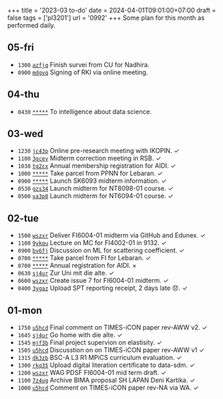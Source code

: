+++
title = '2023-03 to-do'
date = 2024-04-01T09:01:00+07:00
draft = false
tags = ['pl3201']
url = '0992'
+++
Some plan for this month as performed daily.
<!--more-->


## 05-fri
+ `1300` [`azfjq`](https://osf.io/azfjq) Finish survei from CU for Nadhira.
+ `0900` [`mdgvq`](https://osf.io/mdgvq) Signing of RKI via online meeting.


## 04-thu
+ `0430` [`*****`]() To intelligence about data science.


## 03-wed
+ `1230` [`jc43p`](https://osf.io/jc43p) Online pre-research meeting with IKOPIN. &check;
+ `1100` [`3gcev`](https://osf.io/3gcev) Midterm correction meeting in RSB. &check;
+ `1030` [`tg2cx`](https://osf.io/tg2cx) Annual membership registration for AIDI. &check;
+ `1000` [`*****`]() Take parcel from PPNN for Lebaran. &check;
+ `0900` [`*****`]() Launch SK6093 midterm information. &check;
+ `0530` [`gzs34`](https://osf.io/gzs34) Launch midterm for NT8098-01 course. &check;
+ `0500` [`va3p8`](https://osf.io/va3p8) Launch midterm for NT6094-01 course. &check;


## 02-tue
+ `1500` [`wszxr`](https://osf.io/wszxr) Deliver FI6004-01 midterm via GitHub and Edunex. &check;
+ `1100` [`9ykqu`](https://osf.io/9ykqu) Lecture on MC for FI4002-01 in 9132. &check;
+ `0900` [`bv6fj`](https://osf.io/bv6fj) Discussion on ML for scattering coefficient. &check;
+ `0700` [`*****`]() Take parcel from FI for Lebaran. &check;
+ `0700` [`*****`]() Annual registration for AIDI. &times;
+ `0630` [`sj4ur`](https://osf.io/sj4ur) Zur Uni mit die alte. &check;
+ `0600` [`wszxr`](https://osf.io/wszxr) Create issue 7 for FI6004-01 midterm. &check;
+ `0400` [`3ygaz`](https://osf.io/3ygaz) Upload SPT reporting receipt, 2 days late 😞. &check;


## 01-mon
+ `1750` [`u5hcd`](https://osf.io/u5hcd) Final comment on TIMES-iCON paper rev-AWW v2. &check;
+ `1645` [`sj4ur`](https://osf.io/sj4ur) Go home with die alte. &check;
+ `1545` [`mjf3b`](https://osf.io/mjf3b) Final project supervion on elastisity. &check;
+ `1505` [`u5hcd`](https://osf.io/u5hcd) Discusstion on on TIMES-iCON paper rev-AWW v1 &check;
+ `1315` [`dk3zb`](https://osf.io/dk3zb) BSC-A L3 R1 MPiCS curriculum evaluation. &check;
+ `1300` [`rkq35`](https://osf.io/rkq35) Upload digital literation certificate to data-sdm.  &check;
+ `1200` [`wszxr`](https://osf.io/wszxr) WAG PDSF FI6004-01 mid term draft. &check;
+ `1100` [`7z4ug`](https://osf.io/7z4ug) Archive BIMA proposal SH LAPAN Deni Kartika. &check;
+ `1000` [`u5hcd`](https://osf.io/u5hcd) Comment on TIMES-iCON paper rev-NA via WA. &check;
